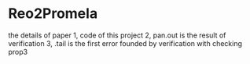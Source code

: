 # Reo2Promela
the details of paper
1, code of this project 
2, pan.out is the result of verification 
3, .tail is the first error founded by verification with checking prop3
